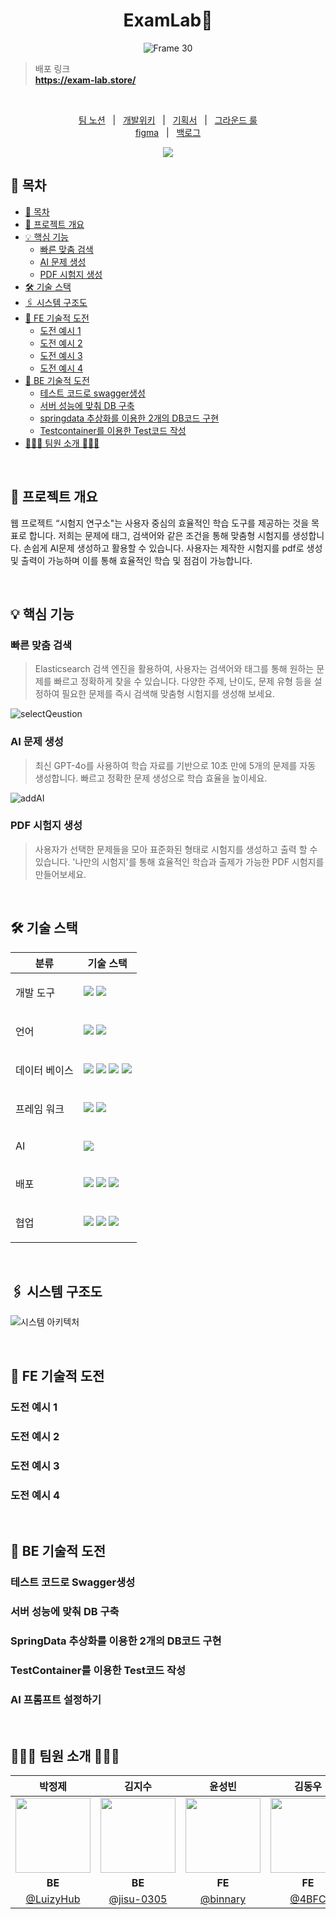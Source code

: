 <div align="center">
  <h1> ExamLab🧪</h1>

![Frame 30](https://github.com/LuizyHub/exam-lab/assets/120697456/22de4a75-8e4a-4624-9fa6-1106a443b844)
</div>

> 배포 링크 <br />
> **https://exam-lab.store/**

<br/>

<p align=center>
  <a href="">팀 노션</a>
  &nbsp; | &nbsp; 
  <a href="">개발위키</a>
  &nbsp; | &nbsp;
  <a href="https://bow-snail-89d.notion.site/6b0f7d9d2e574e1597de6c6c19a68ded?pvs=4">기획서</a>   &nbsp; | &nbsp;
  <a href="https://bow-snail-89d.notion.site/Ground-Rule-4c2c96afbfbf4a6aa1353a4ed6517daa?pvs=4">그라운드 룰</a> 
  <br />
  <a href="https://www.figma.com/design/MfCRRB3bWLgo4YMorH7M4U/졸작_디자인?node-id=438-1940&t=iFzQIb6C351DL0Wr-0">figma</a>
  &nbsp; | &nbsp; 
  <a href="https://github.com/users/LuizyHub/projects/2">백로그</a>
</p>

<div align=center>
<a href="https://hits.seeyoufarm.com"><img src="https://hits.seeyoufarm.com/api/count/incr/badge.svg?url=https%3A%2F%2Fgithub.com%2FLuizyHub%2Fexam-lab&count_bg=%232DB3B4&title_bg=%23555555&icon=&icon_color=%23FFFFFF&title=hits&edge_flat=false"/></a>
</div>

## 📄 목차

- [📄 목차](#-목차)
- [📝 프로젝트 개요](#-프로젝트-개요)
- [💡 핵심 기능](#-핵심-기능)
  - [빠른 맞춤 검색](#빠른-맞춤-검색)
  - [AI 문제 생성](#ai-문제-생성)
  - [PDF 시험지 생성](#pdf-시험지-생성)
- [🛠️ 기술 스택](#-기술-스택)
- [🖇️ 시스템 구조도](#-시스템-구조도)
- [🔎 FE 기술적 도전](#-fe-기술적-도전)
  - [도전 예시 1](#도전-예시-1)
  - [도전 예시 2](#도전-예시-2)
  - [도전 예시 3](#도전-예시-3)
  - [도전 예시 4](#도전-예시-4)
- [🔎 BE 기술적 도전](#-be-기술적-도전)
  - [테스트 코드로 swagger생성](#테스트-코드로-swagger생성)
  - [서버 성능에 맞춰 DB 구축](#서버-성능에-맞춰-db-구축)
  - [springdata 추상화를 이용한 2개의 DB코드 구현](#springdata-추상화를-이용한-2개의-db코드-구현)
  - [Testcontainer를 이용한 Test코드 작성](#testcontainer를-이용한-test코드-작성)
- [🧑🏻‍💻 팀원 소개 👩🏻‍💻](#ai-프롬프트-설정하기)

<br />

## 📝 프로젝트 개요

웹 프로젝트 “시험지 연구소"는 사용자 중심의 효율적인 학습 도구를 제공하는 것을 목표로 합니다. 저희는 문제에 태그, 검색어와 같은 조건을 통해 맞춤형 시험지를 생성합니다. 손쉽게 AI문제 생성하고 활용할 수
있습니다. 사용자는 제작한 시험지를 pdf로 생성 및 출력이 가능하며 이를 통해 효율적인 학습 및 점검이 가능합니다.

<br />

## 💡 핵심 기능

### 빠른 맞춤 검색

> Elasticsearch 검색 엔진을 활용하여, 사용자는 검색어와 태그를 통해 원하는 문제를 빠르고 정확하게 찾을 수 있습니다. 다양한 주제, 난이도, 문제 유형 등을 설정하여 필요한 문제를 즉시 검색해 맞춤형
> 시험지를 생성해 보세요.

<img alt='selectQeustion' src="https://github.com/LuizyHub/exam-lab/assets/120697456/9727194e-f6b0-43fe-9694-fef40146ae8c" /> 

### AI 문제 생성

> 최신 GPT-4o를 사용하여 학습 자료를 기반으로 10초 만에 5개의 문제를 자동 생성합니다. 빠르고 정확한 문제 생성으로 학습 효율을 높이세요.

<img alt='addAI' src="https://github.com/LuizyHub/exam-lab/assets/120697456/b42020de-7de9-4d89-80ba-0d89101535fe" /> 

### PDF 시험지 생성

> 사용자가 선택한 문제들을 모아 표준화된 형태로 시험지를 생성하고 출력 할 수 있습니다. '나만의 시험지'를 통해 효율적인 학습과 출제가 가능한 PDF 시험지를 만들어보세요.

<!--<img alt='' src="" /> -->

<br />

## 🛠️ 기술 스택

<table>
    <thead>
        <tr>
            <th>분류</th>
            <th>기술 스택</th>
        </tr>
    </thead>
    <tbody>
        <tr>
            <td>
                <p>개발 도구</p>
            </td>
            <td>
                <img src="https://img.shields.io/badge/IntelliJ IDEA-c94799?logo=IntelliJ IDEA&logoColor=ffffff">
                <img src="https://img.shields.io/badge/Visual Studio Code-007ACC?logo=Visual Studio Code&logoColor=ffffff">
            </td>
        </tr>
        <tr>
            <td>
                  <p>언어</p>
            </td>
            <td>
                  <img src="https://img.shields.io/badge/java-0d8ac7?logo=openjdk&logoColor=ec2025">
                  <img src="https://img.shields.io/badge/JavaScript-F7DF1E?logo=JavaScript&logoColor=000000">
            </td>
        </tr> 
        <tr>
            <td>
                <p>데이터 베이스</p>
            </td>
            <td>
                <img src="https://img.shields.io/badge/Elasticsearch-3ab8ac?logo=Elasticsearch&logoColor=e9b919">
                <img src="https://img.shields.io/badge/MongoDB-114411?logo=mongodb">
                <img src="https://img.shields.io/badge/Amazon S3-7D929E?logo=Amazon S3&logoColor=ffffff">
                <img src="https://img.shields.io/badge/Docker-2496ED?&logo=Docker&logoColor=white">
            </td>
        </tr>
        <tr>
            <td>
                <p>프레임 워크</p>
            </td>
            <td>
                <img src="https://img.shields.io/badge/React-61DAFB?logo=React&logoColor=ffffff">
                <img src="https://img.shields.io/badge/Spring Boot-114411?logo=Spring Boot&logoColor=ffffff">
            </td>
        </tr>
        <tr>
            <td>
                <p>AI</p>
            </td>
            <td>
                <img src="https://img.shields.io/badge/OpenAI-74AA9C?&logo=OpenAI&logoColor=ffffff">
            </td>
        </tr>
                <tr>
            <td>
                <p>배포</p>
            </td>
            <td>
                <img src="https://img.shields.io/badge/Nginx-009639?logo=Nginx&logoColor=ffffff&">
                <img src="https://img.shields.io/badge/Amazon EC2-FF9900?logo=Amazon EC2&logoColor=ffffff">
                <img src="https://img.shields.io/badge/GitHub Actions-2088FF?logo=github-actions&logoColor=ffffff">
            </td>
        </tr>
        <tr>
            <td>
                <p>협업</p>
            </td>
            <td>
                <img src="https://img.shields.io/badge/GitHub-181717?logo=GitHub&logoColor=ffffff">
                <img src="https://img.shields.io/badge/Notion-000000?logo=Notion">
                <img src="https://img.shields.io/badge/Discord-5865F2?logo=Discord&Color=&logoColor=ffffff">
            </td>
        </tr>
    </tbody>
</table>

<br />

## 🖇️ 시스템 구조도

![시스템 아키텍처](https://github.com/LuizyHub/exam-lab/assets/120697456/0b7463fa-f35e-4750-ae61-6855267b49f8)

<br />

## 🔎 FE 기술적 도전

### 도전 예시 1

<!--
| 이미지 예시                                                                                                                      | 이미지 예시                                                                                                                 |
| ------------------------------------------------------------------------------------------------------------------------------- | ------------------------------------------------------------------------------------------------------------------------------- |
| <img alt="" src="" /> | <img alt="" src="" /> |
-->

### 도전 예시 2

<!--<img width="70%" alt="" src=""> -->

### 도전 예시 3

<!--
| 이미지 예시                                                                                                                      | 이미지 예시                                                                                                                 |
| ------------------------------------------------------------------------------------------------------------------------------- | ------------------------------------------------------------------------------------------------------------------------------- |
| <img alt="" src="" /> | <img alt="" src="" /> |
-->

### 도전 예시 4

<!--
| 이미지 예시                                                                                                                      | 이미지 예시                                                                                                                 |
| ------------------------------------------------------------------------------------------------------------------------------- | ------------------------------------------------------------------------------------------------------------------------------- |
| <img alt="" src="" /> | <img alt="" src="" /> |
-->

<br />

## 🔎 BE 기술적 도전

### 테스트 코드로 Swagger생성

<!--<img width="70%" alt="" src=""> -->

### 서버 성능에 맞춰 DB 구축

<!--<img width="70%" alt="" src=""> -->

### SpringData 추상화를 이용한 2개의 DB코드 구현

<!--<img width="70%" alt="" src=""> -->

### TestContainer를 이용한 Test코드 작성

<!--<img width="70%" alt="" src=""> -->

### AI 프롬프트 설정하기

<!--<img width="70%" alt="" src=""> -->

<br />

## 🧑🏻‍💻 팀원 소개 👩🏻‍💻

|                                       박정제                                       |                                                         김지수                                                          |                                      윤성빈                                      |                                      김동우                                      |
|:-------------------------------------------------------------------------------:|:--------------------------------------------------------------------------------------------------------------------:|:-----------------------------------------------------------------------------:|:-----------------------------------------------------------------------------:|
| <img src="https://avatars.githubusercontent.com/u/104267255?v=4" width="120" /> | <img src="https://github.com/LuizyHub/exam-lab/assets/120697456/889b4bae-4f43-4c3d-8814-ccba28ff71ca" width="120" /> | <img src="https://avatars.githubusercontent.com/u/125789787?v=4" width="120"> | <img src="https://avatars.githubusercontent.com/u/109135643?v=4" width="120"> |
|                                     **BE**                                      |                                                        **BE**                                                        |                                    **FE**                                     |                                    **FE**                                     |
|                    [@LuizyHub](https://github.com/LuizyHub)                     |                                      [@jisu-0305](https://github.com/jisu-0305)                                      |                     [@binnary](https://github.com/binnay)                     |                       [@4BFC](https://github.com/4BFC)                        |